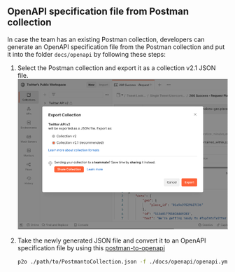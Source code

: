 ## OpenAPI specification file from Postman collection

In case the team has an existing Postman collection, developers can generate an OpenAPI specification file from the Postman collection and put it into the folder `docs/openapi` by following these steps:

1. Select the Postman collection and export it as a collection v2.1 JSON file.
    ![Exporting Postman Collection](./assets/images/export-postman-collection-to-v2.png)

2. Take the newly generated JSON file and convert it to an OpenAPI specification file by using this [postman-to-openapi](https://github.com/joolfe/postman-to-openapi)

    ```bash
    p2o ./path/to/PostmantoCollection.json -f ./docs/openapi/openapi.yml
    ```

